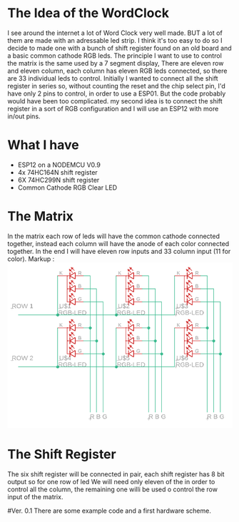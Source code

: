 # The Idea of the WordClock
I see around the internet a lot of Word Clock very well made. 
BUT a lot of them are made with an adressable led strip. 
I think it's too easy to do so I decide to made one with a bunch of shift register found 
on an old board and a basic common cathode RGB leds.
The principle I want to use to control the matrix is the same used by a 7 segment display,
There are eleven row and eleven column, each column has eleven RGB leds connected, 
so there are 33 individual leds to control.
Initially I wanted to connect all the shift register in series so, without counting the 
reset and the chip select pin, I'd have only 2 pins to control, in order to use a ESP01.
But the code probably would have been too complicated.
my second idea is to connect the shift register in a sort of RGB configuration and 
I will use an ESP12 with more in/out pins.

# What I have 
* ESP12 on a NODEMCU V0.9
* 4x 74HC164N shift register
* 6X 74HC299N shift register
* Common Cathode RGB Clear LED

# The Matrix
In the matrix each row of leds will have the common cathode connected together,
instead each column will have the anode of each color connected together.
In the end I will have eleven row inputs and 33 column input (11 for color).
Markup : ![picture alt](matrix_example.png)

# The Shift Register
The six shift register will be connected in pair, 
each shift register has 8 bit output so for one row of led 
We will need only eleven of the in order to control all the column, 
the remaining one willi be used o control the row input of the matrix.

#Ver. 0.1
There are some example code and a first hardware scheme.
